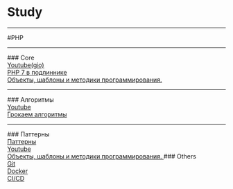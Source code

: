 # Study
<hr>
#PHP
<hr>
### Core<br>
<a href="https://www.youtube.com/c/ProgramWithGio"> Youtube(gio) </a> <br>
<a href="https://t.me/progbook/436"> PHP 7 в подлиннике </a> <br>
<a href="https://codernet.ru/books/php/php_obekty_shablony_i_metodiki_programmirovaniya_mett_zandstra"> Объекты, шаблоны и методики программирования. </a> <br>
<hr>
### Алгоритмы <br>
<a href="https://www.youtube.com/watch?v=NErrGZ64OdE&t=2s&ab_channel=UlbiTV"> Youtube </a> <br>
<a href="https://t.me/progbook/537"> Грокаем алгоритмы </a> <br>
<hr>
### Паттерны<br>
<a href="https://tproger.ru/translations/design-patterns-simple-words-1/"> Паттерны </a> <br>
<a href="https://www.youtube.com/watch?v=xk5z6vZZjEA&list=PLoonZ8wII66hKbEvIVAZnp1h4CE-4Mtk4&ab_channel=DmitryAfanasyev"> Youtube </a> <br>
<a href="https://codernet.ru/books/php/php_obekty_shablony_i_metodiki_programmirovaniya_mett_zandstra"> Объекты, шаблоны и методики программирования. </a> 
### Others<br>
<a href="https://www.youtube.com/watch?v=9TJEoYnnEUU&list=PLd2_Os8Cj3t_NscvtE9xd0QATeYy-kNCU&ab_channel=LaravelCreative"> Git </a> <br>
<a href="https://www.youtube.com/watch?v=fOQAeP3qkP0&list=PLd2_Os8Cj3t9Ert8mBlNl1UqwllyP1Tm_&ab_channel=LaravelCreative"> Docker </a> <br>
<a href="https://www.youtube.com/watch?v=faoYjrui-FA&list=PLd2_Os8Cj3t8foG_gKb31q7xnAtaOCFBw&ab_channel=LaravelCreative"> CI/CD </a> <br>


